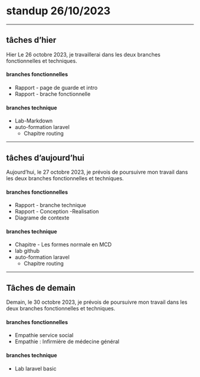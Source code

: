 # standup 26/10/2023

---

## tâches d’hier

Hier Le 26 octobre 2023, je travaillerai dans les deux branches fonctionnelles et techniques.

#### branches fonctionnelles

- Rapport - page de guarde et intro
- Rapport - brache fonctionnelle

#### branches technique

- Lab-Markdown
- auto-formation laravel
  - Chapitre routing

---

## tâches d’aujourd’hui

Aujourd’hui, le 27 octobre 2023, je prévois de poursuivre mon travail dans les deux branches fonctionnelles et techniques.

#### branches fonctionnelles

- Rapport - branche technique
- Rapport - Conception -Realisation
- Diagrame de contexte

#### branches technique

- Chapitre - Les formes normale en MCD
- lab github
- auto-formation laravel
  - Chapitre routing

---

## Tâches de demain

Demain, le 30 octobre 2023, je prévois de poursuivre mon travail dans les deux branches fonctionnelles et techniques.

#### branches fonctionnelles

- Empathie service social
- Empathie : Infirmière de médecine général

#### branches technique

- Lab laravel basic
